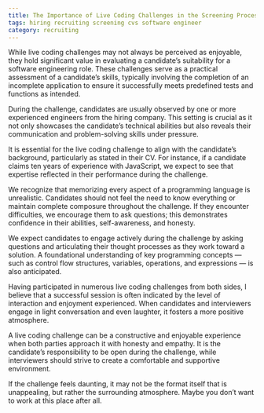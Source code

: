 ```yaml
---
title: The Importance of Live Coding Challenges in the Screening Process
tags: hiring recruiting screening cvs software engineer
category: recruiting
---
```


<p>
While live coding challenges may not always be perceived as enjoyable, they hold significant value in evaluating a candidate’s suitability for a software engineering role. These challenges serve as a practical assessment of a candidate’s skills, typically involving the completion of an incomplete application to ensure it successfully meets predefined tests and functions as intended.


<p>
During the challenge, candidates are usually observed by one or more experienced engineers from the hiring company. This setting is crucial as it not only showcases the candidate’s technical abilities but also reveals their communication and problem-solving skills under pressure.
</p>

<p>
It is essential for the live coding challenge to align with the candidate’s background, particularly as stated in their CV. For instance, if a candidate claims ten years of experience with JavaScript, we expect to see that expertise reflected in their performance during the challenge.
</p>

<p>
We recognize that memorizing every aspect of a programming language is unrealistic. Candidates should not feel the need to know everything or maintain complete composure throughout the challenge. If they encounter difficulties, we encourage them to ask questions; this demonstrates confidence in their abilities, self-awareness, and honesty.
</p>

<p>
We expect candidates to engage actively during the challenge by asking questions and articulating their thought processes as they work toward a solution. A foundational understanding of key programming concepts — such as control flow structures, variables, operations, and expressions — is also anticipated.
</p>

<p>
Having participated in numerous live coding challenges from both sides, I believe that a successful session is often indicated by the level of interaction and enjoyment experienced. When candidates and interviewers engage in light conversation and even laughter, it fosters a more positive atmosphere.
</p>

<p>
A live coding challenge can be a constructive and enjoyable experience when both parties approach it with honesty and empathy. It is the candidate’s responsibility to be open during the challenge, while interviewers should strive to create a comfortable and supportive environment.
</p>

<p>
If the challenge feels daunting, it may not be the format itself that is unappealing, but rather the surrounding atmosphere. Maybe you don’t want to work at this place after all.
</p>